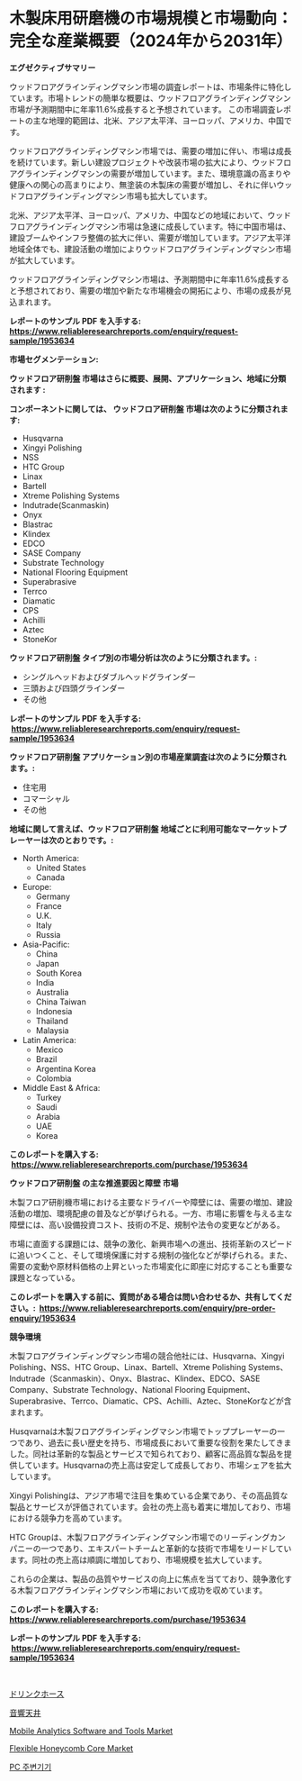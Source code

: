 <p><h1>木製床用研磨機の市場規模と市場動向：完全な産業概要（2024年から2031年）</h1></p><p><strong>エグゼクティブサマリー</strong></p>
<p><p>ウッドフロアグラインディングマシン市場の調査レポートは、市場条件に特化しています。市場トレンドの簡単な概要は、ウッドフロアグラインディングマシン市場が予測期間中に年率11.6%成長すると予想されています。 この市場調査レポートの主な地理的範囲は、北米、アジア太平洋、ヨーロッパ、アメリカ、中国です。</p><p>ウッドフロアグラインディングマシン市場では、需要の増加に伴い、市場は成長を続けています。新しい建設プロジェクトや改装市場の拡大により、ウッドフロアグラインディングマシンの需要が増加しています。また、環境意識の高まりや健康への関心の高まりにより、無塗装の木製床の需要が増加し、それに伴いウッドフロアグラインディングマシン市場も拡大しています。</p><p>北米、アジア太平洋、ヨーロッパ、アメリカ、中国などの地域において、ウッドフロアグラインディングマシン市場は急速に成長しています。特に中国市場は、建設ブームやインフラ整備の拡大に伴い、需要が増加しています。アジア太平洋地域全体でも、建設活動の増加によりウッドフロアグラインディングマシン市場が拡大しています。</p><p>ウッドフロアグラインディングマシン市場は、予測期間中に年率11.6%成長すると予想されており、需要の増加や新たな市場機会の開拓により、市場の成長が見込まれます。</p></p>
<p><strong>レポートのサンプル PDF を入手する: <a href="https://www.reliableresearchreports.com/enquiry/request-sample/1953634">https://www.reliableresearchreports.com/enquiry/request-sample/1953634</a></strong></p>
<p><strong>市場セグメンテーション:</strong></p>
<p><strong> ウッドフロア研削盤 市場はさらに概要、展開、アプリケーション、地域に分類されます :</strong></p>
<p><strong>コンポーネントに関しては、 ウッドフロア研削盤 市場は次のように分類されます: &nbsp;</strong></p>
<p><ul><li>Husqvarna</li><li>Xingyi Polishing</li><li>NSS</li><li>HTC Group</li><li>Linax</li><li>Bartell</li><li>Xtreme Polishing Systems</li><li>Indutrade(Scanmaskin)</li><li>Onyx</li><li>Blastrac</li><li>Klindex</li><li>EDCO</li><li>SASE Company</li><li>Substrate Technology</li><li>National Flooring Equipment</li><li>Superabrasive</li><li>Terrco</li><li>Diamatic</li><li>CPS</li><li>Achilli</li><li>Aztec</li><li>StoneKor</li></ul></p>
<p><strong> ウッドフロア研削盤 タイプ別の市場分析は次のように分類されます。:</strong></p>
<p><ul><li>シングルヘッドおよびダブルヘッドグラインダー</li><li>三頭および四頭グラインダー</li><li>その他</li></ul></p>
<p><strong>レポートのサンプル PDF を入手する: &nbsp;<a href="https://www.reliableresearchreports.com/enquiry/request-sample/1953634">https://www.reliableresearchreports.com/enquiry/request-sample/1953634</a></strong></p>
<p><strong> ウッドフロア研削盤 アプリケーション別の市場産業調査は次のように分類されます。:</strong></p>
<p><ul><li>住宅用</li><li>コマーシャル</li><li>その他</li></ul></p>
<p><strong>地域に関して言えば、ウッドフロア研削盤 地域ごとに利用可能なマーケットプレーヤーは次のとおりです。:</strong></p>
<p><ul>
    <li>
        North America:
        <ul>
            <li>United States</li>
            <li>Canada</li>
        </ul>
    </li>
    <li>
        Europe:
        <ul>
            <li>Germany</li>
            <li>France</li>
            <li>U.K.</li>
            <li>Italy</li>
            <li>Russia</li>
        </ul>
    </li>
    <li>
        Asia-Pacific:
        <ul>
            <li>China</li>
            <li>Japan</li>
            <li>South Korea</li>
            <li>India</li>
            <li>Australia</li>
            <li>China Taiwan</li>
            <li>Indonesia</li>
            <li>Thailand</li>
            <li>Malaysia</li>
        </ul>
    </li>
    <li>
        Latin America:
        <ul>
            <li>Mexico</li>
            <li>Brazil</li>
            <li>Argentina Korea</li>
            <li>Colombia</li>
        </ul>
    </li>
    <li>
        Middle East & Africa:
        <ul>
            <li>Turkey</li>
            <li>Saudi</li>
            <li>Arabia</li>
            <li>UAE</li>
            <li>Korea</li>
        </ul>
    </li>
    </ul></p>
<p><strong>このレポートを購入する: &nbsp;<a href="https://www.reliableresearchreports.com/purchase/1953634">https://www.reliableresearchreports.com/purchase/1953634</a></strong></p>
<p><strong>ウッドフロア研削盤 の主な推進要因と障壁 市場</strong></p>
<p><p>木製フロア研削機市場における主要なドライバーや障壁には、需要の増加、建設活動の増加、環境配慮の普及などが挙げられる。一方、市場に影響を与える主な障壁には、高い設備投資コスト、技術の不足、規制や法令の変更などがある。</p><p>市場に直面する課題には、競争の激化、新興市場への進出、技術革新のスピードに追いつくこと、そして環境保護に対する規制の強化などが挙げられる。また、需要の変動や原材料価格の上昇といった市場変化に即座に対応することも重要な課題となっている。</p></p>
<p><strong>このレポートを購入する前に、質問がある場合は問い合わせるか、共有してください。:&nbsp; <a href="https://www.reliableresearchreports.com/enquiry/pre-order-enquiry/1953634">https://www.reliableresearchreports.com/enquiry/pre-order-enquiry/1953634</a></strong></p>
<p><strong>競争環境</strong></p>
<p><p>木製フロアグラインディングマシン市場の競合他社には、Husqvarna、Xingyi Polishing、NSS、HTC Group、Linax、Bartell、Xtreme Polishing Systems、Indutrade（Scanmaskin）、Onyx、Blastrac、Klindex、EDCO、SASE Company、Substrate Technology、National Flooring Equipment、Superabrasive、Terrco、Diamatic、CPS、Achilli、Aztec、StoneKorなどが含まれます。</p><p>Husqvarnaは木製フロアグラインディングマシン市場でトッププレーヤーの一つであり、過去に長い歴史を持ち、市場成長において重要な役割を果たしてきました。同社は革新的な製品とサービスで知られており、顧客に高品質な製品を提供しています。Husqvarnaの売上高は安定して成長しており、市場シェアを拡大しています。</p><p>Xingyi Polishingは、アジア市場で注目を集めている企業であり、その高品質な製品とサービスが評価されています。会社の売上高も着実に増加しており、市場における競争力を高めています。</p><p>HTC Groupは、木製フロアグラインディングマシン市場でのリーディングカンパニーの一つであり、エキスパートチームと革新的な技術で市場をリードしています。同社の売上高は順調に増加しており、市場規模を拡大しています。</p><p>これらの企業は、製品の品質やサービスの向上に焦点を当てており、競争激化する木製フロアグラインディングマシン市場において成功を収めています。</p></p>
<p><strong>このレポートを購入する: &nbsp; <a href="https://www.reliableresearchreports.com/purchase/1953634">https://www.reliableresearchreports.com/purchase/1953634</a></strong></p>
<p><strong>レポートのサンプル PDF を入手する: &nbsp;<a href="https://www.reliableresearchreports.com/enquiry/request-sample/1953634">https://www.reliableresearchreports.com/enquiry/request-sample/1953634</a></strong><strong></strong></p>
<p>&nbsp;</p>
<p><p><a href="https://github.com/zjkmgcs938405/Market-Research-Report-List-1/blob/main/9810584193022.md">ドリンクホース</a></p><p><a href="https://medium.com/@gregoriookeefe2023/%E6%AC%A1%E3%81%AE%E6%96%87%E7%AB%A0%E3%82%92%E6%97%A5%E6%9C%AC%E8%AA%9E%E3%81%AB%E7%BF%BB%E8%A8%B3%E3%81%97%E3%81%A6%E3%81%8F%E3%81%A0%E3%81%95%E3%81%84-%E3%82%A2%E3%82%B3%E3%83%BC%E3%82%B9%E3%83%86%E3%82%A3%E3%83%83%E3%82%AF%E5%A4%A9%E4%BA%95%E5%B8%82%E5%A0%B4%E3%81%AE%E5%88%86%E6%9E%90-%E3%82%B0%E3%83%AD%E3%83%BC%E3%83%90%E3%83%AB%E7%94%A3%E6%A5%AD%E3%81%AE%E5%B1%95%E6%9C%9B%E3%81%A8%E4%BA%88%E6%B8%AC-2024%E5%B9%B4%E3%81%8B%E3%82%892031%E5%B9%B4-c3d745c978bd">音響天井</a></p><p><a href="https://issuu.com/reportprime-2/docs/mobile-analytics-software-and-tools-market-size-20">Mobile Analytics Software and Tools Market</a></p><p><a href="https://github.com/luckyshygirl/Market-Research-Report-List-3/blob/main/flexible-honeycomb-core-market.md">Flexible Honeycomb Core Market</a></p><p><a href="https://github.com/vsnao330707/Market-Research-Report-List-1/blob/main/6725799192747.md">PC 주변기기</a></p></p>